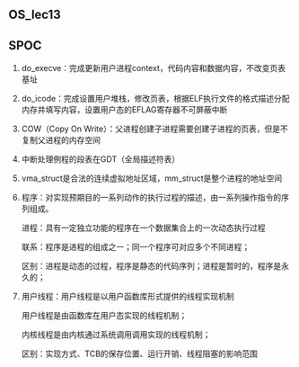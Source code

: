 ## OS_lec13

## SPOC

1. do_execve：完成更新用户进程context，代码内容和数据内容，不改变页表基址

2. do_icode：完成设置用户堆栈，修改页表，根据ELF执行文件的格式描述分配内存并填写内容，设置用户态的EFLAG寄存器不可屏蔽中断

3. COW（Copy On Write）：父进程创建子进程需要创建子进程的页表，但是不复制父进程的内存空间

4. 中断处理例程的段表在GDT（全局描述符表）

5. vma_struct是合法的连续虚拟地址区域，mm_struct是整个进程的地址空间

6. 程序：对实现预期目的一系列动作的执行过程的描述，由一系列操作指令的序列组成。

   进程：具有一定独立功能的程序在一个数据集合上的一次动态执行过程

   联系：程序是进程的组成之一；同一个程序可对应多个不同进程；

   区别：进程是动态的过程，程序是静态的代码序列；进程是暂时的，程序是永久的；

7. 用户线程：用户线程是以用户函数库形式提供的线程实现机制

   用户线程是由函数库在用户态实现的线程机制；

   内核线程是由内核通过系统调用调用实现的线程机制；

   区别：实现方式、TCB的保存位置、运行开销、线程阻塞的影响范围

